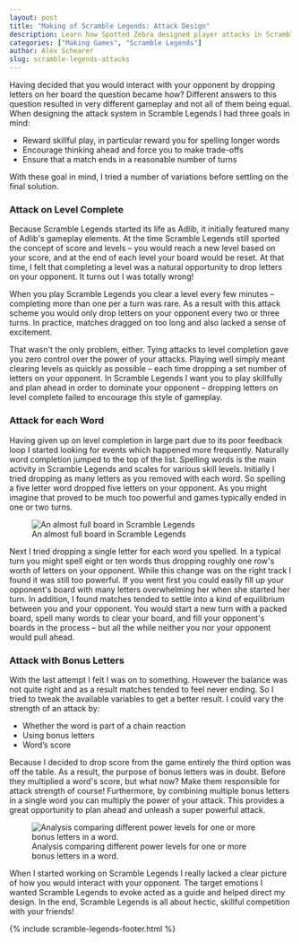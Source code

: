 ```yaml
---
layout: post
title: "Making of Scramble Legends: Attack Design"
description: Learn how Spotted Zebra designed player attacks in Scramble Legends. Scramble Legends is a social, turn based word game for Windows 8. Spell words to bury your opponent in letters!
categories: ["Making Games", "Scramble Legends"]
author: Alex Schearer
slug: scramble-legends-attacks
---
```


Having decided
that you would interact with your opponent by
dropping letters on her board the question became
how? Different answers to this question resulted in 
very different gameplay and not all of them being equal. 
When designing the attack system in Scramble Legends 
I had three goals in mind:

  * Reward skillful play, in particular reward you for spelling longer words
  * Encourage thinking ahead and force you to make trade-offs
  * Ensure that a match ends in a reasonable number of turns

With these goal in mind, I tried a number of
variations before settling on the final solution.

### Attack on Level Complete
Because Scramble Legends started its life as Adlib,
it initially featured many of Adlib's gameplay
elements. At the time Scramble Legends still
sported the concept of score and levels &ndash; you
would reach a new level based on your score, and at
the end of each level your board would be reset. At
that time, I felt that completing a level was a
natural opportunity to drop letters on your
opponent. It turns out I was totally wrong!

When you play Scramble Legends you clear a level
every few minutes &ndash; completing more than one
per a turn was rare. As a result with this attack
scheme you would only drop letters on your opponent
every two or three turns. In practice, matches
dragged on too long and also lacked a sense of
excitement.

That wasn't the only problem, either. Tying attacks
to level completion gave you zero control over the
power of your attacks. Playing well simply meant
clearing levels as quickly as possible &ndash; each
time dropping a set number of letters on your
opponent. In Scramble Legends I want you to play
skillfully and plan ahead in order to dominate your
opponent &ndash; dropping letters on level complete
failed to encourage this style of gameplay.

### Attack for each Word
Having given up on level completion in large part
due to its poor feedback loop I started looking for
events which happened more frequently. Naturally
word completion jumped to the top of the list.
Spelling words is the main activity in Scramble
Legends and scales for various skill levels.
Initially I tried dropping as many letters as you
removed with each word. So spelling a five letter
word dropped five letters on your opponent. As you
might imagine that proved to be much too powerful
and games typically ended in one or two turns. 

<figure>
    <img src="{{site.url}}/img/posts/2013-04-29-Scramble Legends Attacks/almost-full-board.thumb.jpg" alt="An almost full board in Scramble Legends"/>
    <figcaption>An almost full board in Scramble Legends</figcaption>
</figure>

Next I tried dropping a single letter for each word
you spelled. In a typical turn you might spell
eight or ten words thus dropping roughly one row's
worth of letters on your opponent. While this
change was on the right track I found it was still
too powerful. If you went first you could easily
fill up your opponent's board with many letters
overwhelming her when she started her turn.  In
addition, I found matches tended to settle into a
kind of equilibrium between you and your opponent.
You would start a new turn with a packed board,
spell many words to clear your board, and fill your
opponent's boards in the process &ndash; but all
the while neither you nor your opponent would pull
ahead.

### Attack with Bonus Letters
With the last attempt I felt I was on to something.
However the balance was not quite right and as a
result matches tended to feel never ending. So I
tried to tweak the available variables to get a
better result. I could vary the strength of an
attack by:

  * Whether the word is part of a chain reaction
  * Using bonus letters
  * Word’s score

Because I decided to drop score from the game
entirely the third option was off the table. As a 
result, the purpose of bonus letters was in
doubt. Before they multiplied a word's score, but
what now? Make them responsible for attack strength
of course! Furthermore, by combining multiple bonus
letters in a single word you can multiply the power
of your attack. This provides a great opportunity
to plan ahead and unleash a super powerful attack.

<figure>
    <img src="{{site.url}}/img/posts/2013-04-29-Scramble Legends Attacks/attack-strength-chart.jpg" alt="Analysis comparing different power levels for one or more bonus letters in a word."/>
    <figcaption>Analysis comparing different power levels for one or more bonus letters in a word.</figcaption>
</figure>

When I started working on Scramble Legends I really
lacked a clear picture of how you would interact
with your opponent. The target emotions I wanted 
Scramble Legends to evoke acted as a guide and helped 
direct my design. In the end, Scramble Legends is all 
about hectic, skillful competition with your friends!

{% include scramble-legends-footer.html %}